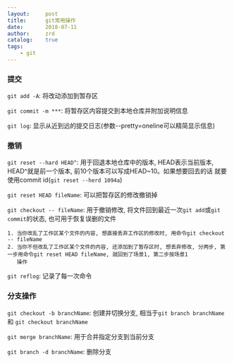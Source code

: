 ```yaml
---
layout:     post
title:      git常用操作
date:       2018-07-11
author:     zrd
catalog:    true
tags:
    - git
---
```


### 提交

`git add -A`: 将改动添加到暂存区    

`git commit -m ***`: 将暂存区内容提交到本地仓库并附加说明信息   

`git log`: 显示从近到远的提交日志(参数--pretty=oneline可以精简显示信息)   

### 撤销

`git reset --hard HEAD^`: 用于回退本地仓库中的版本, HEAD表示当前版本, HEAD^就是前一个版本, 前10个版本可以写成HEAD~10。如果想要回去的话
                          就要使用commit id(`git reset --herd 1094a`)  
                         
`git reset HEAD fileName`: 可以把暂存区的修改撤销掉
                                                                                               
`git checkout -- fileName`: 用于撤销修改, 将文件回到最近一次`git add`或`git commit`的状态, 也可用于恢复误删的文件                          
```
1. 当你改乱了工作区某个文件的内容, 想直接丢弃工作区的修改时, 用命令git checkout -- fileName
2. 当你不但改乱了工作区某个文件的内容, 还添加到了暂存区时, 想丢弃修改, 分两步, 第一步用命令git reset HEAD fileName, 就回到了场景1, 第二步按场景1
   操作
```

`git reflog`: 记录了每一次命令

### 分支操作

`git checkout -b branchName`: 创建并切换分支, 相当于`git branch branchName` 和 `git checkout branchName`                     

`git merge branchName`: 用于合并指定分支到当前分支                                                                          

`git branch -d branchName`: 删除分支                                                                                          
